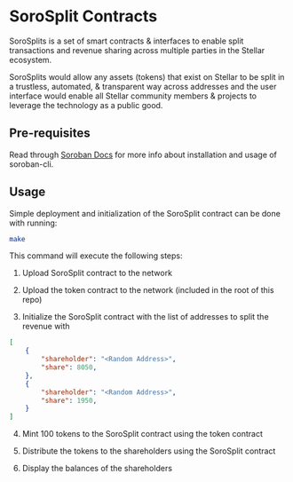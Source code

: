 # SoroSplit Contracts

SoroSplits is a set of smart contracts & interfaces to enable split transactions and revenue sharing across multiple parties in the Stellar ecosystem. 

SoroSplits would allow any assets (tokens) that exist on Stellar to be split in a trustless, automated, & transparent way across addresses and the user interface would enable all Stellar community members & projects to leverage the technology as a public good.

## Pre-requisites

Read through [Soroban Docs](https://soroban.stellar.org/docs/getting-started/setup) for more info about installation and usage of soroban-cli.

## Usage

Simple deployment and initialization of the SoroSplit contract can be done with running:

```bash
make
```

This command will execute the following steps:

1. Upload SoroSplit contract to the network

2. Upload the token contract to the network (included 
in the root of this repo)

3. Initialize the SoroSplit contract with the list of addresses to split the revenue with

```json
[
    {
        "shareholder": "<Random Address>",
        "share": 8050,
    },
    {
        "shareholder": "<Random Address>",
        "share": 1950,
    }
]
```

4. Mint 100 tokens to the SoroSplit contract using the token contract

5. Distribute the tokens to the shareholders using the SoroSplit contract

6. Display the balances of the shareholders
